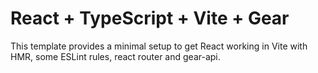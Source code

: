 # React + TypeScript + Vite + Gear

This template provides a minimal setup to get React working in Vite with HMR, some ESLint rules, react router and gear-api.

